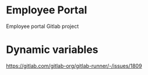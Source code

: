 # Employee Portal

Employee portal Gitlab project

# Dynamic variables 
https://gitlab.com/gitlab-org/gitlab-runner/-/issues/1809